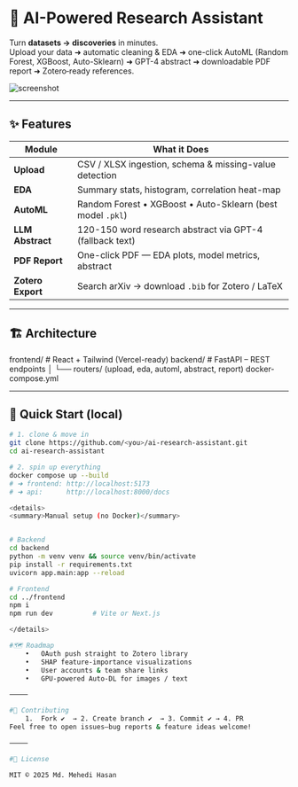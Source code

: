 # 🧠 AI-Powered Research Assistant

Turn **datasets → discoveries** in minutes.  
Upload your data ➜ automatic cleaning & EDA ➜ one-click AutoML (Random Forest, XGBoost, Auto-Sklearn) ➜ GPT-4 abstract ➜ downloadable PDF report ➜ Zotero‐ready references.

![screenshot](docs/demo.gif)

---

## ✨ Features

| Module               | What it Does                                              |
|----------------------|-----------------------------------------------------------|
| **Upload**           | CSV / XLSX ingestion, schema & missing-value detection    |
| **EDA**              | Summary stats, histogram, correlation heat-map           |
| **AutoML**           | Random Forest • XGBoost • Auto-Sklearn (best model `.pkl`)|
| **LLM Abstract**     | 120-150 word research abstract via GPT-4 (fallback text) |
| **PDF Report**       | One-click PDF — EDA plots, model metrics, abstract       |
| **Zotero Export**    | Search arXiv → download `.bib` for Zotero / LaTeX        |

---

## 🏗️ Architecture

frontend/   # React + Tailwind (Vercel-ready)
backend/    # FastAPI – REST endpoints
│  └── routers/ (upload, eda, automl, abstract, report)
docker-compose.yml

---

## 🚀 Quick Start (local)

```bash
# 1. clone & move in
git clone https://github.com/<you>/ai-research-assistant.git
cd ai-research-assistant

# 2. spin up everything
docker compose up --build
# ➜ frontend: http://localhost:5173
# ➜ api:      http://localhost:8000/docs

<details>
<summary>Manual setup (no Docker)</summary>


# Backend
cd backend
python -m venv venv && source venv/bin/activate
pip install -r requirements.txt
uvicorn app.main:app --reload

# Frontend
cd ../frontend
npm i
npm run dev          # Vite or Next.js

</details>

#🗺️ Roadmap
	•	OAuth push straight to Zotero library
	•	SHAP feature-importance visualizations
	•	User accounts & team share links
	•	GPU-powered Auto-DL for images / text

⸻

#🤝 Contributing
	1.	Fork ✔︎  → 2. Create branch ✔︎  → 3. Commit ✔︎ → 4. PR
Feel free to open issues—bug reports & feature ideas welcome!

⸻

#📄 License

MIT © 2025 Md. Mehedi Hasan


